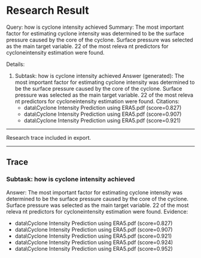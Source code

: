 # Research Result
Query: how is cyclone intensity achieved
Summary:
The most important factor for estimating cyclone intensity was determined to be the surface pressure
caused by the core of the cyclone. Surface pressure was selected as the main target variable. 22 of
the most releva nt predictors for cycloneintensity estimation were found.

Details:
1. Subtask: how is cyclone intensity achieved
   Answer (generated):
The most important factor for estimating cyclone intensity was determined to be the surface pressure
caused by the core of the cyclone. Surface pressure was selected as the main target variable. 22 of
the most releva nt predictors for cycloneintensity estimation were found.
   Citations:
    - data\Cyclone Intensity Prediction using ERA5.pdf (score=0.827)
    - data\Cyclone Intensity Prediction using ERA5.pdf (score=0.907)
    - data\Cyclone Intensity Prediction using ERA5.pdf (score=0.921)

---
Research trace included in export.


---

## Trace
### Subtask: how is cyclone intensity achieved
Answer: The most important factor for estimating cyclone intensity was determined to be the surface pressure caused by the core of the cyclone. Surface pressure was selected as the main target variable. 22 of the most releva nt predictors for cycloneintensity estimation were found.
Evidence:
- data\Cyclone Intensity Prediction using ERA5.pdf (score=0.827)
- data\Cyclone Intensity Prediction using ERA5.pdf (score=0.907)
- data\Cyclone Intensity Prediction using ERA5.pdf (score=0.921)
- data\Cyclone Intensity Prediction using ERA5.pdf (score=0.924)
- data\Cyclone Intensity Prediction using ERA5.pdf (score=0.952)

